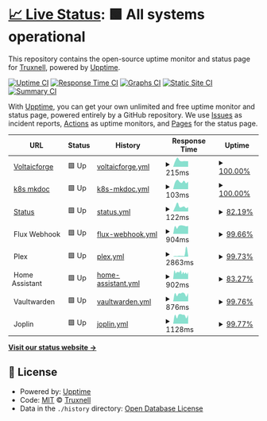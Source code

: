 # [📈 Live Status](https://Truxnell.github.io/upptime): <!--live status--> **🟩 All systems operational**

This repository contains the open-source uptime monitor and status page for [Truxnell](www.voltaicforge.com), powered by [Upptime](https://github.com/upptime/upptime).

[![Uptime CI](https://github.com/Truxnell/upptime/workflows/Uptime%20CI/badge.svg)](https://github.com/Truxnell/upptime/actions?query=workflow%3A%22Uptime+CI%22)
[![Response Time CI](https://github.com/Truxnell/upptime/workflows/Response%20Time%20CI/badge.svg)](https://github.com/Truxnell/upptime/actions?query=workflow%3A%22Response+Time+CI%22)
[![Graphs CI](https://github.com/Truxnell/upptime/workflows/Graphs%20CI/badge.svg)](https://github.com/Truxnell/upptime/actions?query=workflow%3A%22Graphs+CI%22)
[![Static Site CI](https://github.com/Truxnell/upptime/workflows/Static%20Site%20CI/badge.svg)](https://github.com/Truxnell/upptime/actions?query=workflow%3A%22Static+Site+CI%22)
[![Summary CI](https://github.com/Truxnell/upptime/workflows/Summary%20CI/badge.svg)](https://github.com/Truxnell/upptime/actions?query=workflow%3A%22Summary+CI%22)

With [Upptime](https://upptime.js.org), you can get your own unlimited and free uptime monitor and status page, powered entirely by a GitHub repository. We use [Issues](https://github.com/Truxnell/upptime/issues) as incident reports, [Actions](https://github.com/Truxnell/upptime/actions) as uptime monitors, and [Pages](https://Truxnell.github.io/upptime) for the status page.

<!--start: status pages-->
<!-- This summary is generated by Upptime (https://github.com/upptime/upptime) -->
<!-- Do not edit this manually, your changes will be overwritten -->
<!-- prettier-ignore -->
| URL | Status | History | Response Time | Uptime |
| --- | ------ | ------- | ------------- | ------ |
| <img alt="" src="https://favicons.githubusercontent.com/www.voltaicforge.com" height="13"> [Voltaicforge](https://www.voltaicforge.com) | 🟩 Up | [voltaicforge.yml](https://github.com/Truxnell/upptime/commits/HEAD/history/voltaicforge.yml) | <details><summary><img alt="Response time graph" src="./graphs/voltaicforge/response-time-week.png" height="20"> 215ms</summary><br><a href="https://status.voltaicforge.com/history/voltaicforge"><img alt="Response time 298" src="https://img.shields.io/endpoint?url=https%3A%2F%2Fraw.githubusercontent.com%2FTruxnell%2Fupptime%2FHEAD%2Fapi%2Fvoltaicforge%2Fresponse-time.json"></a><br><a href="https://status.voltaicforge.com/history/voltaicforge"><img alt="24-hour response time 195" src="https://img.shields.io/endpoint?url=https%3A%2F%2Fraw.githubusercontent.com%2FTruxnell%2Fupptime%2FHEAD%2Fapi%2Fvoltaicforge%2Fresponse-time-day.json"></a><br><a href="https://status.voltaicforge.com/history/voltaicforge"><img alt="7-day response time 215" src="https://img.shields.io/endpoint?url=https%3A%2F%2Fraw.githubusercontent.com%2FTruxnell%2Fupptime%2FHEAD%2Fapi%2Fvoltaicforge%2Fresponse-time-week.json"></a><br><a href="https://status.voltaicforge.com/history/voltaicforge"><img alt="30-day response time 288" src="https://img.shields.io/endpoint?url=https%3A%2F%2Fraw.githubusercontent.com%2FTruxnell%2Fupptime%2FHEAD%2Fapi%2Fvoltaicforge%2Fresponse-time-month.json"></a><br><a href="https://status.voltaicforge.com/history/voltaicforge"><img alt="1-year response time 298" src="https://img.shields.io/endpoint?url=https%3A%2F%2Fraw.githubusercontent.com%2FTruxnell%2Fupptime%2FHEAD%2Fapi%2Fvoltaicforge%2Fresponse-time-year.json"></a></details> | <details><summary><a href="https://status.voltaicforge.com/history/voltaicforge">100.00%</a></summary><a href="https://status.voltaicforge.com/history/voltaicforge"><img alt="All-time uptime 100.00%" src="https://img.shields.io/endpoint?url=https%3A%2F%2Fraw.githubusercontent.com%2FTruxnell%2Fupptime%2FHEAD%2Fapi%2Fvoltaicforge%2Fuptime.json"></a><br><a href="https://status.voltaicforge.com/history/voltaicforge"><img alt="24-hour uptime 100.00%" src="https://img.shields.io/endpoint?url=https%3A%2F%2Fraw.githubusercontent.com%2FTruxnell%2Fupptime%2FHEAD%2Fapi%2Fvoltaicforge%2Fuptime-day.json"></a><br><a href="https://status.voltaicforge.com/history/voltaicforge"><img alt="7-day uptime 100.00%" src="https://img.shields.io/endpoint?url=https%3A%2F%2Fraw.githubusercontent.com%2FTruxnell%2Fupptime%2FHEAD%2Fapi%2Fvoltaicforge%2Fuptime-week.json"></a><br><a href="https://status.voltaicforge.com/history/voltaicforge"><img alt="30-day uptime 100.00%" src="https://img.shields.io/endpoint?url=https%3A%2F%2Fraw.githubusercontent.com%2FTruxnell%2Fupptime%2FHEAD%2Fapi%2Fvoltaicforge%2Fuptime-month.json"></a><br><a href="https://status.voltaicforge.com/history/voltaicforge"><img alt="1-year uptime 100.00%" src="https://img.shields.io/endpoint?url=https%3A%2F%2Fraw.githubusercontent.com%2FTruxnell%2Fupptime%2FHEAD%2Fapi%2Fvoltaicforge%2Fuptime-year.json"></a></details>
| <img alt="" src="https://favicons.githubusercontent.com/k8s.voltaicforge.com" height="13"> [k8s mkdoc](https://k8s.voltaicforge.com) | 🟩 Up | [k8s-mkdoc.yml](https://github.com/Truxnell/upptime/commits/HEAD/history/k8s-mkdoc.yml) | <details><summary><img alt="Response time graph" src="./graphs/k8s-mkdoc/response-time-week.png" height="20"> 103ms</summary><br><a href="https://status.voltaicforge.com/history/k8s-mkdoc"><img alt="Response time 160" src="https://img.shields.io/endpoint?url=https%3A%2F%2Fraw.githubusercontent.com%2FTruxnell%2Fupptime%2FHEAD%2Fapi%2Fk8s-mkdoc%2Fresponse-time.json"></a><br><a href="https://status.voltaicforge.com/history/k8s-mkdoc"><img alt="24-hour response time 103" src="https://img.shields.io/endpoint?url=https%3A%2F%2Fraw.githubusercontent.com%2FTruxnell%2Fupptime%2FHEAD%2Fapi%2Fk8s-mkdoc%2Fresponse-time-day.json"></a><br><a href="https://status.voltaicforge.com/history/k8s-mkdoc"><img alt="7-day response time 103" src="https://img.shields.io/endpoint?url=https%3A%2F%2Fraw.githubusercontent.com%2FTruxnell%2Fupptime%2FHEAD%2Fapi%2Fk8s-mkdoc%2Fresponse-time-week.json"></a><br><a href="https://status.voltaicforge.com/history/k8s-mkdoc"><img alt="30-day response time 151" src="https://img.shields.io/endpoint?url=https%3A%2F%2Fraw.githubusercontent.com%2FTruxnell%2Fupptime%2FHEAD%2Fapi%2Fk8s-mkdoc%2Fresponse-time-month.json"></a><br><a href="https://status.voltaicforge.com/history/k8s-mkdoc"><img alt="1-year response time 160" src="https://img.shields.io/endpoint?url=https%3A%2F%2Fraw.githubusercontent.com%2FTruxnell%2Fupptime%2FHEAD%2Fapi%2Fk8s-mkdoc%2Fresponse-time-year.json"></a></details> | <details><summary><a href="https://status.voltaicforge.com/history/k8s-mkdoc">100.00%</a></summary><a href="https://status.voltaicforge.com/history/k8s-mkdoc"><img alt="All-time uptime 93.03%" src="https://img.shields.io/endpoint?url=https%3A%2F%2Fraw.githubusercontent.com%2FTruxnell%2Fupptime%2FHEAD%2Fapi%2Fk8s-mkdoc%2Fuptime.json"></a><br><a href="https://status.voltaicforge.com/history/k8s-mkdoc"><img alt="24-hour uptime 100.00%" src="https://img.shields.io/endpoint?url=https%3A%2F%2Fraw.githubusercontent.com%2FTruxnell%2Fupptime%2FHEAD%2Fapi%2Fk8s-mkdoc%2Fuptime-day.json"></a><br><a href="https://status.voltaicforge.com/history/k8s-mkdoc"><img alt="7-day uptime 100.00%" src="https://img.shields.io/endpoint?url=https%3A%2F%2Fraw.githubusercontent.com%2FTruxnell%2Fupptime%2FHEAD%2Fapi%2Fk8s-mkdoc%2Fuptime-week.json"></a><br><a href="https://status.voltaicforge.com/history/k8s-mkdoc"><img alt="30-day uptime 88.81%" src="https://img.shields.io/endpoint?url=https%3A%2F%2Fraw.githubusercontent.com%2FTruxnell%2Fupptime%2FHEAD%2Fapi%2Fk8s-mkdoc%2Fuptime-month.json"></a><br><a href="https://status.voltaicforge.com/history/k8s-mkdoc"><img alt="1-year uptime 93.03%" src="https://img.shields.io/endpoint?url=https%3A%2F%2Fraw.githubusercontent.com%2FTruxnell%2Fupptime%2FHEAD%2Fapi%2Fk8s-mkdoc%2Fuptime-year.json"></a></details>
| <img alt="" src="https://favicons.githubusercontent.com/status.voltaicforge.com" height="13"> [Status](https://status.voltaicforge.com) | 🟩 Up | [status.yml](https://github.com/Truxnell/upptime/commits/HEAD/history/status.yml) | <details><summary><img alt="Response time graph" src="./graphs/status/response-time-week.png" height="20"> 122ms</summary><br><a href="https://status.voltaicforge.com/history/status"><img alt="Response time 159" src="https://img.shields.io/endpoint?url=https%3A%2F%2Fraw.githubusercontent.com%2FTruxnell%2Fupptime%2FHEAD%2Fapi%2Fstatus%2Fresponse-time.json"></a><br><a href="https://status.voltaicforge.com/history/status"><img alt="24-hour response time 106" src="https://img.shields.io/endpoint?url=https%3A%2F%2Fraw.githubusercontent.com%2FTruxnell%2Fupptime%2FHEAD%2Fapi%2Fstatus%2Fresponse-time-day.json"></a><br><a href="https://status.voltaicforge.com/history/status"><img alt="7-day response time 122" src="https://img.shields.io/endpoint?url=https%3A%2F%2Fraw.githubusercontent.com%2FTruxnell%2Fupptime%2FHEAD%2Fapi%2Fstatus%2Fresponse-time-week.json"></a><br><a href="https://status.voltaicforge.com/history/status"><img alt="30-day response time 157" src="https://img.shields.io/endpoint?url=https%3A%2F%2Fraw.githubusercontent.com%2FTruxnell%2Fupptime%2FHEAD%2Fapi%2Fstatus%2Fresponse-time-month.json"></a><br><a href="https://status.voltaicforge.com/history/status"><img alt="1-year response time 159" src="https://img.shields.io/endpoint?url=https%3A%2F%2Fraw.githubusercontent.com%2FTruxnell%2Fupptime%2FHEAD%2Fapi%2Fstatus%2Fresponse-time-year.json"></a></details> | <details><summary><a href="https://status.voltaicforge.com/history/status">82.19%</a></summary><a href="https://status.voltaicforge.com/history/status"><img alt="All-time uptime 57.75%" src="https://img.shields.io/endpoint?url=https%3A%2F%2Fraw.githubusercontent.com%2FTruxnell%2Fupptime%2FHEAD%2Fapi%2Fstatus%2Fuptime.json"></a><br><a href="https://status.voltaicforge.com/history/status"><img alt="24-hour uptime 90.59%" src="https://img.shields.io/endpoint?url=https%3A%2F%2Fraw.githubusercontent.com%2FTruxnell%2Fupptime%2FHEAD%2Fapi%2Fstatus%2Fuptime-day.json"></a><br><a href="https://status.voltaicforge.com/history/status"><img alt="7-day uptime 82.19%" src="https://img.shields.io/endpoint?url=https%3A%2F%2Fraw.githubusercontent.com%2FTruxnell%2Fupptime%2FHEAD%2Fapi%2Fstatus%2Fuptime-week.json"></a><br><a href="https://status.voltaicforge.com/history/status"><img alt="30-day uptime 82.35%" src="https://img.shields.io/endpoint?url=https%3A%2F%2Fraw.githubusercontent.com%2FTruxnell%2Fupptime%2FHEAD%2Fapi%2Fstatus%2Fuptime-month.json"></a><br><a href="https://status.voltaicforge.com/history/status"><img alt="1-year uptime 57.75%" src="https://img.shields.io/endpoint?url=https%3A%2F%2Fraw.githubusercontent.com%2FTruxnell%2Fupptime%2FHEAD%2Fapi%2Fstatus%2Fuptime-year.json"></a></details>
| <img alt="" src="https://favicons.githubusercontent.com/null" height="13"> Flux Webhook | 🟩 Up | [flux-webhook.yml](https://github.com/Truxnell/upptime/commits/HEAD/history/flux-webhook.yml) | <details><summary><img alt="Response time graph" src="./graphs/flux-webhook/response-time-week.png" height="20"> 904ms</summary><br><a href="https://status.voltaicforge.com/history/flux-webhook"><img alt="Response time 1071" src="https://img.shields.io/endpoint?url=https%3A%2F%2Fraw.githubusercontent.com%2FTruxnell%2Fupptime%2FHEAD%2Fapi%2Fflux-webhook%2Fresponse-time.json"></a><br><a href="https://status.voltaicforge.com/history/flux-webhook"><img alt="24-hour response time 914" src="https://img.shields.io/endpoint?url=https%3A%2F%2Fraw.githubusercontent.com%2FTruxnell%2Fupptime%2FHEAD%2Fapi%2Fflux-webhook%2Fresponse-time-day.json"></a><br><a href="https://status.voltaicforge.com/history/flux-webhook"><img alt="7-day response time 904" src="https://img.shields.io/endpoint?url=https%3A%2F%2Fraw.githubusercontent.com%2FTruxnell%2Fupptime%2FHEAD%2Fapi%2Fflux-webhook%2Fresponse-time-week.json"></a><br><a href="https://status.voltaicforge.com/history/flux-webhook"><img alt="30-day response time 1519" src="https://img.shields.io/endpoint?url=https%3A%2F%2Fraw.githubusercontent.com%2FTruxnell%2Fupptime%2FHEAD%2Fapi%2Fflux-webhook%2Fresponse-time-month.json"></a><br><a href="https://status.voltaicforge.com/history/flux-webhook"><img alt="1-year response time 1071" src="https://img.shields.io/endpoint?url=https%3A%2F%2Fraw.githubusercontent.com%2FTruxnell%2Fupptime%2FHEAD%2Fapi%2Fflux-webhook%2Fresponse-time-year.json"></a></details> | <details><summary><a href="https://status.voltaicforge.com/history/flux-webhook">99.66%</a></summary><a href="https://status.voltaicforge.com/history/flux-webhook"><img alt="All-time uptime 94.13%" src="https://img.shields.io/endpoint?url=https%3A%2F%2Fraw.githubusercontent.com%2FTruxnell%2Fupptime%2FHEAD%2Fapi%2Fflux-webhook%2Fuptime.json"></a><br><a href="https://status.voltaicforge.com/history/flux-webhook"><img alt="24-hour uptime 97.62%" src="https://img.shields.io/endpoint?url=https%3A%2F%2Fraw.githubusercontent.com%2FTruxnell%2Fupptime%2FHEAD%2Fapi%2Fflux-webhook%2Fuptime-day.json"></a><br><a href="https://status.voltaicforge.com/history/flux-webhook"><img alt="7-day uptime 99.66%" src="https://img.shields.io/endpoint?url=https%3A%2F%2Fraw.githubusercontent.com%2FTruxnell%2Fupptime%2FHEAD%2Fapi%2Fflux-webhook%2Fuptime-week.json"></a><br><a href="https://status.voltaicforge.com/history/flux-webhook"><img alt="30-day uptime 99.64%" src="https://img.shields.io/endpoint?url=https%3A%2F%2Fraw.githubusercontent.com%2FTruxnell%2Fupptime%2FHEAD%2Fapi%2Fflux-webhook%2Fuptime-month.json"></a><br><a href="https://status.voltaicforge.com/history/flux-webhook"><img alt="1-year uptime 94.13%" src="https://img.shields.io/endpoint?url=https%3A%2F%2Fraw.githubusercontent.com%2FTruxnell%2Fupptime%2FHEAD%2Fapi%2Fflux-webhook%2Fuptime-year.json"></a></details>
| <img alt="" src="https://favicons.githubusercontent.com/null" height="13"> Plex | 🟩 Up | [plex.yml](https://github.com/Truxnell/upptime/commits/HEAD/history/plex.yml) | <details><summary><img alt="Response time graph" src="./graphs/plex/response-time-week.png" height="20"> 2863ms</summary><br><a href="https://status.voltaicforge.com/history/plex"><img alt="Response time 1366" src="https://img.shields.io/endpoint?url=https%3A%2F%2Fraw.githubusercontent.com%2FTruxnell%2Fupptime%2FHEAD%2Fapi%2Fplex%2Fresponse-time.json"></a><br><a href="https://status.voltaicforge.com/history/plex"><img alt="24-hour response time 8554" src="https://img.shields.io/endpoint?url=https%3A%2F%2Fraw.githubusercontent.com%2FTruxnell%2Fupptime%2FHEAD%2Fapi%2Fplex%2Fresponse-time-day.json"></a><br><a href="https://status.voltaicforge.com/history/plex"><img alt="7-day response time 2863" src="https://img.shields.io/endpoint?url=https%3A%2F%2Fraw.githubusercontent.com%2FTruxnell%2Fupptime%2FHEAD%2Fapi%2Fplex%2Fresponse-time-week.json"></a><br><a href="https://status.voltaicforge.com/history/plex"><img alt="30-day response time 1567" src="https://img.shields.io/endpoint?url=https%3A%2F%2Fraw.githubusercontent.com%2FTruxnell%2Fupptime%2FHEAD%2Fapi%2Fplex%2Fresponse-time-month.json"></a><br><a href="https://status.voltaicforge.com/history/plex"><img alt="1-year response time 1366" src="https://img.shields.io/endpoint?url=https%3A%2F%2Fraw.githubusercontent.com%2FTruxnell%2Fupptime%2FHEAD%2Fapi%2Fplex%2Fresponse-time-year.json"></a></details> | <details><summary><a href="https://status.voltaicforge.com/history/plex">99.73%</a></summary><a href="https://status.voltaicforge.com/history/plex"><img alt="All-time uptime 89.29%" src="https://img.shields.io/endpoint?url=https%3A%2F%2Fraw.githubusercontent.com%2FTruxnell%2Fupptime%2FHEAD%2Fapi%2Fplex%2Fuptime.json"></a><br><a href="https://status.voltaicforge.com/history/plex"><img alt="24-hour uptime 98.09%" src="https://img.shields.io/endpoint?url=https%3A%2F%2Fraw.githubusercontent.com%2FTruxnell%2Fupptime%2FHEAD%2Fapi%2Fplex%2Fuptime-day.json"></a><br><a href="https://status.voltaicforge.com/history/plex"><img alt="7-day uptime 99.73%" src="https://img.shields.io/endpoint?url=https%3A%2F%2Fraw.githubusercontent.com%2FTruxnell%2Fupptime%2FHEAD%2Fapi%2Fplex%2Fuptime-week.json"></a><br><a href="https://status.voltaicforge.com/history/plex"><img alt="30-day uptime 98.73%" src="https://img.shields.io/endpoint?url=https%3A%2F%2Fraw.githubusercontent.com%2FTruxnell%2Fupptime%2FHEAD%2Fapi%2Fplex%2Fuptime-month.json"></a><br><a href="https://status.voltaicforge.com/history/plex"><img alt="1-year uptime 89.29%" src="https://img.shields.io/endpoint?url=https%3A%2F%2Fraw.githubusercontent.com%2FTruxnell%2Fupptime%2FHEAD%2Fapi%2Fplex%2Fuptime-year.json"></a></details>
| <img alt="" src="https://favicons.githubusercontent.com/null" height="13"> Home Assistant | 🟩 Up | [home-assistant.yml](https://github.com/Truxnell/upptime/commits/HEAD/history/home-assistant.yml) | <details><summary><img alt="Response time graph" src="./graphs/home-assistant/response-time-week.png" height="20"> 902ms</summary><br><a href="https://status.voltaicforge.com/history/home-assistant"><img alt="Response time 1166" src="https://img.shields.io/endpoint?url=https%3A%2F%2Fraw.githubusercontent.com%2FTruxnell%2Fupptime%2FHEAD%2Fapi%2Fhome-assistant%2Fresponse-time.json"></a><br><a href="https://status.voltaicforge.com/history/home-assistant"><img alt="24-hour response time 794" src="https://img.shields.io/endpoint?url=https%3A%2F%2Fraw.githubusercontent.com%2FTruxnell%2Fupptime%2FHEAD%2Fapi%2Fhome-assistant%2Fresponse-time-day.json"></a><br><a href="https://status.voltaicforge.com/history/home-assistant"><img alt="7-day response time 902" src="https://img.shields.io/endpoint?url=https%3A%2F%2Fraw.githubusercontent.com%2FTruxnell%2Fupptime%2FHEAD%2Fapi%2Fhome-assistant%2Fresponse-time-week.json"></a><br><a href="https://status.voltaicforge.com/history/home-assistant"><img alt="30-day response time 1258" src="https://img.shields.io/endpoint?url=https%3A%2F%2Fraw.githubusercontent.com%2FTruxnell%2Fupptime%2FHEAD%2Fapi%2Fhome-assistant%2Fresponse-time-month.json"></a><br><a href="https://status.voltaicforge.com/history/home-assistant"><img alt="1-year response time 1166" src="https://img.shields.io/endpoint?url=https%3A%2F%2Fraw.githubusercontent.com%2FTruxnell%2Fupptime%2FHEAD%2Fapi%2Fhome-assistant%2Fresponse-time-year.json"></a></details> | <details><summary><a href="https://status.voltaicforge.com/history/home-assistant">83.27%</a></summary><a href="https://status.voltaicforge.com/history/home-assistant"><img alt="All-time uptime 92.12%" src="https://img.shields.io/endpoint?url=https%3A%2F%2Fraw.githubusercontent.com%2FTruxnell%2Fupptime%2FHEAD%2Fapi%2Fhome-assistant%2Fuptime.json"></a><br><a href="https://status.voltaicforge.com/history/home-assistant"><img alt="24-hour uptime 98.19%" src="https://img.shields.io/endpoint?url=https%3A%2F%2Fraw.githubusercontent.com%2FTruxnell%2Fupptime%2FHEAD%2Fapi%2Fhome-assistant%2Fuptime-day.json"></a><br><a href="https://status.voltaicforge.com/history/home-assistant"><img alt="7-day uptime 83.27%" src="https://img.shields.io/endpoint?url=https%3A%2F%2Fraw.githubusercontent.com%2FTruxnell%2Fupptime%2FHEAD%2Fapi%2Fhome-assistant%2Fuptime-week.json"></a><br><a href="https://status.voltaicforge.com/history/home-assistant"><img alt="30-day uptime 95.80%" src="https://img.shields.io/endpoint?url=https%3A%2F%2Fraw.githubusercontent.com%2FTruxnell%2Fupptime%2FHEAD%2Fapi%2Fhome-assistant%2Fuptime-month.json"></a><br><a href="https://status.voltaicforge.com/history/home-assistant"><img alt="1-year uptime 92.12%" src="https://img.shields.io/endpoint?url=https%3A%2F%2Fraw.githubusercontent.com%2FTruxnell%2Fupptime%2FHEAD%2Fapi%2Fhome-assistant%2Fuptime-year.json"></a></details>
| <img alt="" src="https://favicons.githubusercontent.com/null" height="13"> Vaultwarden | 🟩 Up | [vaultwarden.yml](https://github.com/Truxnell/upptime/commits/HEAD/history/vaultwarden.yml) | <details><summary><img alt="Response time graph" src="./graphs/vaultwarden/response-time-week.png" height="20"> 876ms</summary><br><a href="https://status.voltaicforge.com/history/vaultwarden"><img alt="Response time 819" src="https://img.shields.io/endpoint?url=https%3A%2F%2Fraw.githubusercontent.com%2FTruxnell%2Fupptime%2FHEAD%2Fapi%2Fvaultwarden%2Fresponse-time.json"></a><br><a href="https://status.voltaicforge.com/history/vaultwarden"><img alt="24-hour response time 774" src="https://img.shields.io/endpoint?url=https%3A%2F%2Fraw.githubusercontent.com%2FTruxnell%2Fupptime%2FHEAD%2Fapi%2Fvaultwarden%2Fresponse-time-day.json"></a><br><a href="https://status.voltaicforge.com/history/vaultwarden"><img alt="7-day response time 876" src="https://img.shields.io/endpoint?url=https%3A%2F%2Fraw.githubusercontent.com%2FTruxnell%2Fupptime%2FHEAD%2Fapi%2Fvaultwarden%2Fresponse-time-week.json"></a><br><a href="https://status.voltaicforge.com/history/vaultwarden"><img alt="30-day response time 754" src="https://img.shields.io/endpoint?url=https%3A%2F%2Fraw.githubusercontent.com%2FTruxnell%2Fupptime%2FHEAD%2Fapi%2Fvaultwarden%2Fresponse-time-month.json"></a><br><a href="https://status.voltaicforge.com/history/vaultwarden"><img alt="1-year response time 819" src="https://img.shields.io/endpoint?url=https%3A%2F%2Fraw.githubusercontent.com%2FTruxnell%2Fupptime%2FHEAD%2Fapi%2Fvaultwarden%2Fresponse-time-year.json"></a></details> | <details><summary><a href="https://status.voltaicforge.com/history/vaultwarden">99.76%</a></summary><a href="https://status.voltaicforge.com/history/vaultwarden"><img alt="All-time uptime 94.71%" src="https://img.shields.io/endpoint?url=https%3A%2F%2Fraw.githubusercontent.com%2FTruxnell%2Fupptime%2FHEAD%2Fapi%2Fvaultwarden%2Fuptime.json"></a><br><a href="https://status.voltaicforge.com/history/vaultwarden"><img alt="24-hour uptime 98.30%" src="https://img.shields.io/endpoint?url=https%3A%2F%2Fraw.githubusercontent.com%2FTruxnell%2Fupptime%2FHEAD%2Fapi%2Fvaultwarden%2Fuptime-day.json"></a><br><a href="https://status.voltaicforge.com/history/vaultwarden"><img alt="7-day uptime 99.76%" src="https://img.shields.io/endpoint?url=https%3A%2F%2Fraw.githubusercontent.com%2FTruxnell%2Fupptime%2FHEAD%2Fapi%2Fvaultwarden%2Fuptime-week.json"></a><br><a href="https://status.voltaicforge.com/history/vaultwarden"><img alt="30-day uptime 99.78%" src="https://img.shields.io/endpoint?url=https%3A%2F%2Fraw.githubusercontent.com%2FTruxnell%2Fupptime%2FHEAD%2Fapi%2Fvaultwarden%2Fuptime-month.json"></a><br><a href="https://status.voltaicforge.com/history/vaultwarden"><img alt="1-year uptime 94.71%" src="https://img.shields.io/endpoint?url=https%3A%2F%2Fraw.githubusercontent.com%2FTruxnell%2Fupptime%2FHEAD%2Fapi%2Fvaultwarden%2Fuptime-year.json"></a></details>
| <img alt="" src="https://favicons.githubusercontent.com/null" height="13"> Joplin | 🟩 Up | [joplin.yml](https://github.com/Truxnell/upptime/commits/HEAD/history/joplin.yml) | <details><summary><img alt="Response time graph" src="./graphs/joplin/response-time-week.png" height="20"> 1128ms</summary><br><a href="https://status.voltaicforge.com/history/joplin"><img alt="Response time 1174" src="https://img.shields.io/endpoint?url=https%3A%2F%2Fraw.githubusercontent.com%2FTruxnell%2Fupptime%2FHEAD%2Fapi%2Fjoplin%2Fresponse-time.json"></a><br><a href="https://status.voltaicforge.com/history/joplin"><img alt="24-hour response time 981" src="https://img.shields.io/endpoint?url=https%3A%2F%2Fraw.githubusercontent.com%2FTruxnell%2Fupptime%2FHEAD%2Fapi%2Fjoplin%2Fresponse-time-day.json"></a><br><a href="https://status.voltaicforge.com/history/joplin"><img alt="7-day response time 1128" src="https://img.shields.io/endpoint?url=https%3A%2F%2Fraw.githubusercontent.com%2FTruxnell%2Fupptime%2FHEAD%2Fapi%2Fjoplin%2Fresponse-time-week.json"></a><br><a href="https://status.voltaicforge.com/history/joplin"><img alt="30-day response time 1282" src="https://img.shields.io/endpoint?url=https%3A%2F%2Fraw.githubusercontent.com%2FTruxnell%2Fupptime%2FHEAD%2Fapi%2Fjoplin%2Fresponse-time-month.json"></a><br><a href="https://status.voltaicforge.com/history/joplin"><img alt="1-year response time 1174" src="https://img.shields.io/endpoint?url=https%3A%2F%2Fraw.githubusercontent.com%2FTruxnell%2Fupptime%2FHEAD%2Fapi%2Fjoplin%2Fresponse-time-year.json"></a></details> | <details><summary><a href="https://status.voltaicforge.com/history/joplin">99.77%</a></summary><a href="https://status.voltaicforge.com/history/joplin"><img alt="All-time uptime 94.51%" src="https://img.shields.io/endpoint?url=https%3A%2F%2Fraw.githubusercontent.com%2FTruxnell%2Fupptime%2FHEAD%2Fapi%2Fjoplin%2Fuptime.json"></a><br><a href="https://status.voltaicforge.com/history/joplin"><img alt="24-hour uptime 98.40%" src="https://img.shields.io/endpoint?url=https%3A%2F%2Fraw.githubusercontent.com%2FTruxnell%2Fupptime%2FHEAD%2Fapi%2Fjoplin%2Fuptime-day.json"></a><br><a href="https://status.voltaicforge.com/history/joplin"><img alt="7-day uptime 99.77%" src="https://img.shields.io/endpoint?url=https%3A%2F%2Fraw.githubusercontent.com%2FTruxnell%2Fupptime%2FHEAD%2Fapi%2Fjoplin%2Fuptime-week.json"></a><br><a href="https://status.voltaicforge.com/history/joplin"><img alt="30-day uptime 99.60%" src="https://img.shields.io/endpoint?url=https%3A%2F%2Fraw.githubusercontent.com%2FTruxnell%2Fupptime%2FHEAD%2Fapi%2Fjoplin%2Fuptime-month.json"></a><br><a href="https://status.voltaicforge.com/history/joplin"><img alt="1-year uptime 94.51%" src="https://img.shields.io/endpoint?url=https%3A%2F%2Fraw.githubusercontent.com%2FTruxnell%2Fupptime%2FHEAD%2Fapi%2Fjoplin%2Fuptime-year.json"></a></details>

<!--end: status pages-->

[**Visit our status website →**](https://Truxnell.github.io/upptime)

## 📄 License

- Powered by: [Upptime](https://github.com/upptime/upptime)
- Code: [MIT](./LICENSE) © [Truxnell](www.voltaicforge.com)
- Data in the `./history` directory: [Open Database License](https://opendatacommons.org/licenses/odbl/1-0/)
